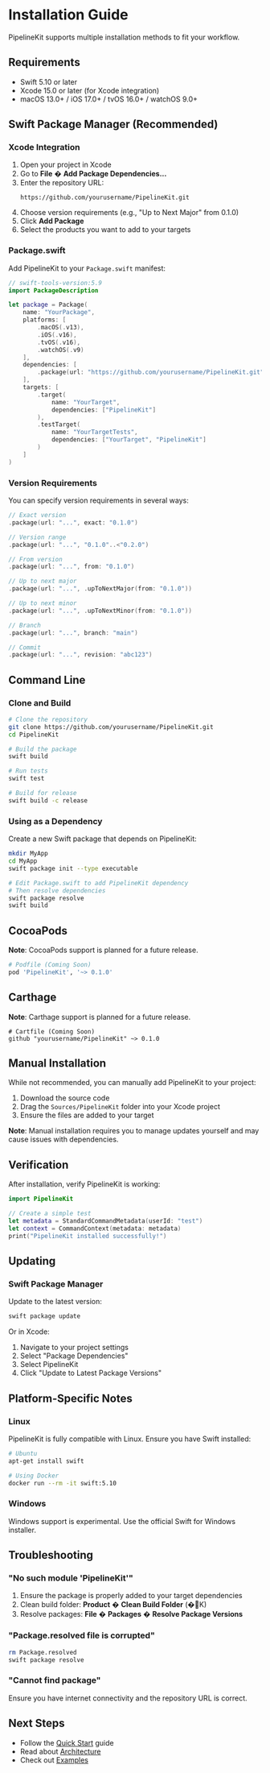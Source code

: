 # Installation Guide

PipelineKit supports multiple installation methods to fit your workflow.

## Requirements

- Swift 5.10 or later
- Xcode 15.0 or later (for Xcode integration)
- macOS 13.0+ / iOS 17.0+ / tvOS 16.0+ / watchOS 9.0+

## Swift Package Manager (Recommended)

### Xcode Integration

1. Open your project in Xcode
2. Go to **File** � **Add Package Dependencies...**
3. Enter the repository URL:
   ```
   https://github.com/yourusername/PipelineKit.git
   ```
4. Choose version requirements (e.g., "Up to Next Major" from 0.1.0)
5. Click **Add Package**
6. Select the products you want to add to your targets

### Package.swift

Add PipelineKit to your `Package.swift` manifest:

```swift
// swift-tools-version:5.9
import PackageDescription

let package = Package(
    name: "YourPackage",
    platforms: [
        .macOS(.v13),
        .iOS(.v16),
        .tvOS(.v16),
        .watchOS(.v9)
    ],
    dependencies: [
        .package(url: "https://github.com/yourusername/PipelineKit.git", from: "0.1.0")
    ],
    targets: [
        .target(
            name: "YourTarget",
            dependencies: ["PipelineKit"]
        ),
        .testTarget(
            name: "YourTargetTests",
            dependencies: ["YourTarget", "PipelineKit"]
        )
    ]
)
```

### Version Requirements

You can specify version requirements in several ways:

```swift
// Exact version
.package(url: "...", exact: "0.1.0")

// Version range
.package(url: "...", "0.1.0"..<"0.2.0")

// From version
.package(url: "...", from: "0.1.0")

// Up to next major
.package(url: "...", .upToNextMajor(from: "0.1.0"))

// Up to next minor
.package(url: "...", .upToNextMinor(from: "0.1.0"))

// Branch
.package(url: "...", branch: "main")

// Commit
.package(url: "...", revision: "abc123")
```

## Command Line

### Clone and Build

```bash
# Clone the repository
git clone https://github.com/yourusername/PipelineKit.git
cd PipelineKit

# Build the package
swift build

# Run tests
swift test

# Build for release
swift build -c release
```

### Using as a Dependency

Create a new Swift package that depends on PipelineKit:

```bash
mkdir MyApp
cd MyApp
swift package init --type executable

# Edit Package.swift to add PipelineKit dependency
# Then resolve dependencies
swift package resolve
swift build
```

## CocoaPods

**Note**: CocoaPods support is planned for a future release.

```ruby
# Podfile (Coming Soon)
pod 'PipelineKit', '~> 0.1.0'
```

## Carthage

**Note**: Carthage support is planned for a future release.

```
# Cartfile (Coming Soon)
github "yourusername/PipelineKit" ~> 0.1.0
```

## Manual Installation

While not recommended, you can manually add PipelineKit to your project:

1. Download the source code
2. Drag the `Sources/PipelineKit` folder into your Xcode project
3. Ensure the files are added to your target

**Note**: Manual installation requires you to manage updates yourself and may cause issues with dependencies.

## Verification

After installation, verify PipelineKit is working:

```swift
import PipelineKit

// Create a simple test
let metadata = StandardCommandMetadata(userId: "test")
let context = CommandContext(metadata: metadata)
print("PipelineKit installed successfully!")
```

## Updating

### Swift Package Manager

Update to the latest version:

```bash
swift package update
```

Or in Xcode:
1. Navigate to your project settings
2. Select "Package Dependencies"
3. Select PipelineKit
4. Click "Update to Latest Package Versions"

## Platform-Specific Notes

### Linux

PipelineKit is fully compatible with Linux. Ensure you have Swift installed:

```bash
# Ubuntu
apt-get install swift

# Using Docker
docker run --rm -it swift:5.10
```

### Windows

Windows support is experimental. Use the official Swift for Windows installer.

## Troubleshooting

### "No such module 'PipelineKit'"

1. Ensure the package is properly added to your target dependencies
2. Clean build folder: **Product** � **Clean Build Folder** (�K)
3. Resolve packages: **File** � **Packages** � **Resolve Package Versions**

### "Package.resolved file is corrupted"

```bash
rm Package.resolved
swift package resolve
```

### "Cannot find package"

Ensure you have internet connectivity and the repository URL is correct.

## Next Steps

- Follow the [Quick Start](quick-start.md) guide
- Read about [Architecture](../guides/architecture.md)
- Check out [Examples](../tutorials/basic-usage.md)
